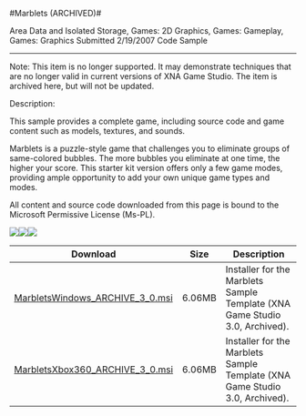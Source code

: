 #Marblets (ARCHIVED)#

Area
Data and Isolated Storage, Games: 2D Graphics, Games: Gameplay, Games: Graphics
Submitted
2/19/2007
Code Sample

---

Note: This item is no longer supported. It may demonstrate techniques that are no longer valid in current versions of XNA Game Studio. The item is archived here, but will not be updated.

Description: 

This sample provides a complete game, including source code and game content such as models, textures, and sounds.

Marblets is a puzzle-style game that challenges you to eliminate groups of same-colored bubbles. The more bubbles you eliminate at one time, the higher your score. This starter kit version offers only a few game modes, providing ample opportunity to add your own unique game types and modes.


All content and source code downloaded from this page is bound to the Microsoft Permissive License (Ms-PL).

![](https://github.com/DDReaper/XNAGameStudio/blob/master/Images/XNA_Marblets_01_small.jpg)![](https://github.com/DDReaper/XNAGameStudio/blob/master/Images/XNA_Marblets_02_small.jpg)![](https://github.com/DDReaper/XNAGameStudio/blob/master/Images/XNA_Marblets_03_small.jpg)


		

Download | Size | Description
---|---|---|
[MarbletsWindows_ARCHIVE_3_0.msi](https://github.com/DDReaper/XNAGameStudio/blob/master/Samples/MarbletsWindows_ARCHIVE_3_0.msi?raw=true) | 6.06MB | Installer for the Marblets Sample Template (XNA Game Studio 3.0, Archived).
[MarbletsXbox360_ARCHIVE_3_0.msi](https://github.com/DDReaper/XNAGameStudio/blob/master/Samples/MarbletsXbox360_ARCHIVE_3_0.msi?raw=true) | 6.06MB | Installer for the Marblets Sample Template (XNA Game Studio 3.0, Archived). 